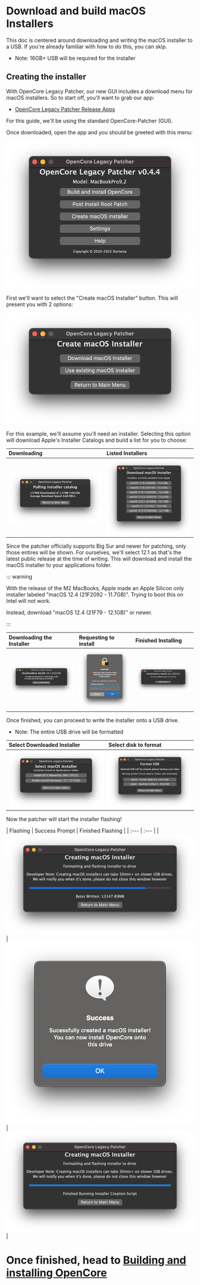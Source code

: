 # Download and build macOS Installers

This doc is centered around downloading and writing the macOS installer to a USB. If you're already familiar with how to do this, you can skip.

* Note: 16GB+ USB will be required for the installer

## Creating the installer

With OpenCore Legacy Patcher, our new GUI includes a download menu for macOS installers. So to start off, you'll want to grab our app:

* [OpenCore Legacy Patcher Release Apps](https://github.com/dortania/OpenCore-Legacy-Patcher/releases)

For this guide, we'll be using the standard OpenCore-Patcher (GUI).

Once downloaded, open the app and you should be greeted with this menu:

![OCLP GUI Main Menu](../images/OCLP-GUI-Main-Menu.png)

First we'll want to select the "Create macOS Installer" button. This will present you with 2 options:

![](../images/OCLP-GUI-Create-Installer-Menu.png)

For this example, we'll assume you'll need an installer. Selecting this option will download Apple's Installer Catalogs and build a list for you to choose:

| Downloading | Listed Installers |
| :--- | :--- |
| ![OCLP GUI Installer Download Catalog](../images/OCLP-GUI-Installer-Download-Catalog.png) | ![OCLP GUI Installer Download Listed Products](../images/OCLP-GUI-Installer-Download-Listed-Products.png) |

Since the patcher officially supports Big Sur and newer for patching, only those entires will be shown. For ourselves, we'll select 12.1 as that's the latest public release at the time of writing. This will download and install the macOS installer to your applications folder.

::: warning

With the release of the M2 MacBooks, Apple made an Apple Silicon only installer labeled "macOS 12.4 (21F2092 - 11.7GB)". Trying to boot this on Intel will not work.

Instead, download "macOS 12.4 (21F79 - 12.1GB)" or newer.

:::

| Downloading the Installer | Requesting to install | Finished Installing |
| :--- | :--- | :--- |
| ![OCLP GUI Installer Download Progress](../images/OCLP-GUI-Installer-Download-Progress.png) | ![OCLP GUI Installer Needs Installing](../images/OCLP-GUI-Installer-Needs-Installing.png) | ![OCLP GUI Installer Download Finished](../images/OCLP-GUI-Installer-Download-Finished.png) |

Once finished, you can proceed to write the installer onto a USB drive.

* Note: The entire USB drive will be formatted

| Select Downloaded Installer | Select disk to format |
| :--- | :--- |
| ![](../images/OCLP-GUI-Installer-Select-Local-Installer.png) | ![](../images/OCLP-GUI-Installer-Format-USB.png) |

Now the patcher will start the installer flashing!

| Flashing | Success Prompt | Finished Flashing |
| :--- | :--- |
| ![](../images/OCLP-GUI-Installer-Flashing-Process.png) | ![](../images/OCLP-GUI-Installer-Sucess-Prompt.png) | ![](../images/OCLP-GUI-Installer-Finished-Script.png) |

# Once finished, head to [Building and installing OpenCore](./BUILD.md)
